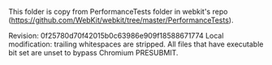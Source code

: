 This folder is copy from PerformanceTests folder in webkit's repo
(https://github.com/WebKit/webkit/tree/master/PerformanceTests).

Revision: 0f25780d70f42015b0c63986e909f18588671774
Local modification: trailing whitespaces are stripped. All files that have
executable bit set are unset to bypass Chromium PRESUBMIT.
